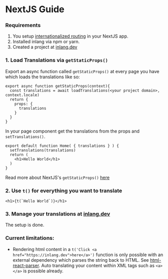# NextJS Guide

### Requirements

1. You setup [internationalized routing](https://nextjs.org/docs/advanced-features/i18n-routing) in your NextJS app. 
2. Installed inlang via npm or yarn.
3. Created a project at [inlang.dev](https://app.inlang.dev)

### 1. Load Translations via `getStaticProps()`

Export an async function called `getStaticProps()` at every page you have which loads the translations like so:

```TS
export async function getStaticProps(context){
  const translations = await loadTranslations(<your project domain>, context.locale)
  return {
    props: {
      translations
    }
  }
}
```

In your page component get the translations from the props and `setTranslations()`.

```TS
export default function Home( { translations } ) {
  setTranslations(translations)
  return (
    <h1>Hello World</h1>
  )
}
```

Read more about NextJS's `getStaticProps()` [here](https://nextjs.org/docs/basic-features/data-fetching#getstaticprops-static-generation)

### 2. Use `t()` for everything you want to translate

```JS
<h1>{t(`Hello World`)}</h1>
```

### 3. Manage your translations at [inlang.dev](https://app.inlang.dev)

The setup is done. 

### Current limitations: 

- Rendering html content in a `t('Click <a href="https://inlang.dev">here</a>')` function is only possible with 
  an external dependency which parses the string back to HTML. See [html-react-parser](https://www.npmjs.com/package/html-react-parser).
  Auto translating your content within XML tags such as `<a></a>` is possible already.
